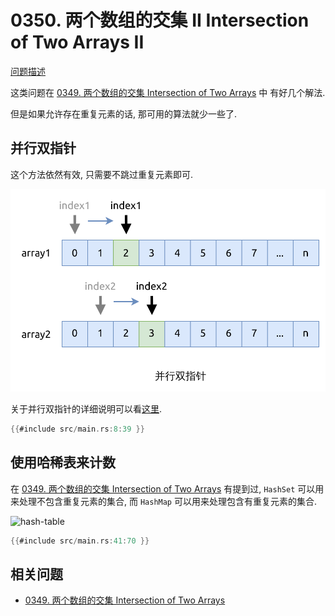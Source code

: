 # 0350. 两个数组的交集 II Intersection of Two Arrays II

[问题描述](../problems/0350.intersection-of-two-arrays-ii/content.html)

这类问题在 [0349. 两个数组的交集 Intersection of Two Arrays](../0349.intersection-of-two-arrays/index.md) 中
有好几个解法.

但是如果允许存在重复元素的话, 那可用的算法就少一些了.

## 并行双指针

这个方法依然有效, 只需要不跳过重复元素即可.

![parallel two-pointers](../../two-pointers/assets/parallel.svg)

关于并行双指针的详细说明可以看[这里](../../two-pointers/parallel.md).

```rust
{{#include src/main.rs:8:39 }}
```

## 使用哈稀表来计数

在 [0349. 两个数组的交集 Intersection of Two Arrays](../0349.intersection-of-two-arrays/index.md) 有提到过,
`HashSet` 可以用来处理不包含重复元素的集合, 而 `HashMap` 可以用来处理包含有重复元素的集合.

![hash-table](assets/hash-table.svg)

```rust
{{#include src/main.rs:41:70 }}
```

## 相关问题

- [0349. 两个数组的交集 Intersection of Two Arrays](../0349.intersection-of-two-arrays/index.md)

